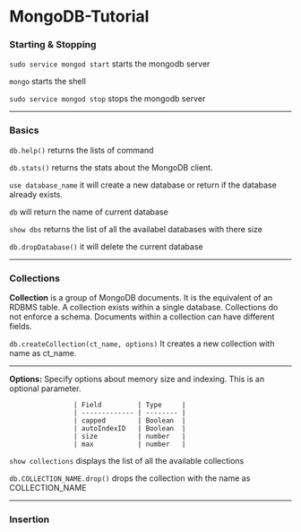 # MongoDB-Tutorial

### Starting & Stopping

`sudo service mongod start`	starts the mongodb server

`mongo`  starts the shell

`sudo service mongod stop` 	stops the mongodb server

---

### Basics

`db.help()`	returns the lists of command

`db.stats()` returns the stats about the MongoDB client. 

`use database_name` it will create a new database or return if the database already exists.

`db` will return the name of current database

`show dbs` returns the list of all the availabel databases with there size

`db.dropDatabase()` it will delete the current database

---

### Collections

**Collection** is a group of MongoDB documents. It is the equivalent of an RDBMS table. A collection exists within a single database. Collections do not enforce a schema. Documents within a collection can have different fields.

`db.createCollection(ct_name, options)` It creates a new collection with name as ct_name.

---

**Options:** Specify options about memory size and indexing. This is an optional parameter.

					| Field         | Type     |
					| ------------- | -------- |
					| capped        | Boolean  |
					| autoIndexID   | Boolean  |
					| size		    | number   |
					| max           | number   |
		

`show collections`	displays the list of all the available collections

`db.COLLECTION_NAME.drop()` drops the collection with the name as COLLECTION_NAME

---

### Insertion 


